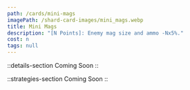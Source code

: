 ```yaml
---
path: /cards/mini-mags
imagePath: /shard-card-images/mini_mags.webp
title: Mini Mags
description: "[N Points]: Enemy mag size and ammo -Nx5%."
cost: n
tags: null
---
```


::details-section
Coming Soon
::

::strategies-section
Coming Soon
::
